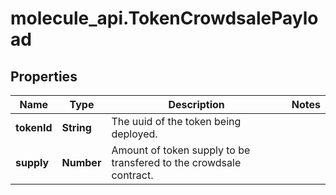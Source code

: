 # molecule_api.TokenCrowdsalePayload

## Properties
Name | Type | Description | Notes
------------ | ------------- | ------------- | -------------
**tokenId** | **String** | The uuid of the token being deployed. | 
**supply** | **Number** | Amount of token supply to be transfered to the crowdsale contract. | 



